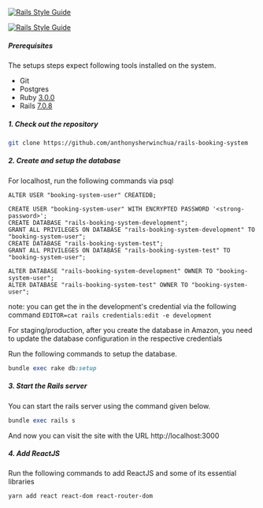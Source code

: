 [![Rails Style Guide](https://img.shields.io/badge/code_style-rubocop-brightgreen.svg)](https://github.com/rubocop/rubocop-rails)

[![Rails Style Guide](https://img.shields.io/badge/code_style-community-brightgreen.svg)](https://rails.rubystyle.guide)

##### Prerequisites

The setups steps expect following tools installed on the system.

- Git
- Postgres
- Ruby [3.0.0](https://www.ruby-lang.org/en/news/2020/12/25/ruby-3-0-0-released/)
- Rails [7.0.8](https://rubyonrails.org/2023/9/9/Rails-7-0-8-has-been-released/)

##### 1. Check out the repository

```bash
git clone https://github.com/anthonysherwinchua/rails-booking-system
```

##### 2. Create and setup the database

For localhost, run the following commands via psql

```
ALTER USER "booking-system-user" CREATEDB;

CREATE USER "booking-system-user" WITH ENCRYPTED PASSWORD '<strong-password>';
CREATE DATABASE "rails-booking-system-development";
GRANT ALL PRIVILEGES ON DATABASE "rails-booking-system-development" TO "booking-system-user";
CREATE DATABASE "rails-booking-system-test";
GRANT ALL PRIVILEGES ON DATABASE "rails-booking-system-test" TO "booking-system-user";

ALTER DATABASE "rails-booking-system-development" OWNER TO "booking-system-user";
ALTER DATABASE "rails-booking-system-test" OWNER TO "booking-system-user";

```

note: you can get the <strong-password> in the development's credential via the following command
`EDITOR=cat rails credentials:edit -e development`

For staging/production, after you create the database in Amazon, you need to update the
database configuration in the respective credentials

Run the following commands to setup the database.

```ruby
bundle exec rake db:setup
```

##### 3. Start the Rails server

You can start the rails server using the command given below.

```ruby
bundle exec rails s
```

And now you can visit the site with the URL http://localhost:3000

##### 4. Add ReactJS

Run the following commands to add ReactJS and some of its essential libraries

```
yarn add react react-dom react-router-dom
```